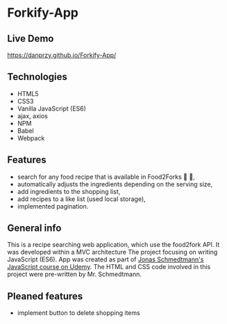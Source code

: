 # Forkify-App

## Live Demo
https://danprzy.github.io/Forkify-App/

## Technologies
* HTML5
* CSS3
* Vanilla JavaScript (ES6)
* ajax, axios
* NPM
* Babel
* Webpack

## Features
- search for any food recipe that is available in Food2Forks :mag_right: 🍴,
- automatically adjusts the ingredients depending on the serving size,
- add ingredients to the shopping list,
- add recipes to a like list (used local storage),
- implemented pagination.



## General info
This is a recipe searching web application, which use the food2fork API. 
It was developed within a MVC architecture The project focusing on writing JavaScript (ES6).
App was created as part of [Jonas Schmedtmann's JavaScript course on Udemy](https://www.udemy.com/the-complete-javascript-course/learn/v4/overview).
The HTML and CSS code involved in this project were pre-written by Mr. Schmedtmann.


## Pleaned features
* implement button to delete shopping items
